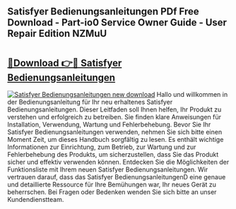 ## Satisfyer Bedienungsanleitungen PDf Free Download - Part-io0 Service Owner Guide - User Repair Edition NZMuU

# <h2><a href="http://df36em.blite.top/?on=Satisfyer+Bedienungsanleitungen">🔗Download 👉🔴 Satisfyer Bedienungsanleitungen</a></h2>

[![Satisfyer Bedienungsanleitungen new download](https://i.imgur.com/lujVjoI.png)](http://df36em.blite.top/?on=Satisfyer+Bedienungsanleitungen)
Hallo und willkommen in der Bedienungsanleitung für Ihr neu erhaltenes Satisfyer Bedienungsanleitungen. Dieser Leitfaden soll Ihnen helfen, Ihr Produkt zu verstehen und erfolgreich zu betreiben. Sie finden klare Anweisungen für Installation, Verwendung, Wartung und Fehlerbehebung. Bevor Sie Ihr Satisfyer Bedienungsanleitungen verwenden, nehmen Sie sich bitte einen Moment Zeit, um dieses Handbuch sorgfältig zu lesen. Es enthält wichtige Informationen zur Einrichtung, zum Betrieb, zur Wartung und zur Fehlerbehebung des Produkts, um sicherzustellen, dass Sie das Produkt sicher und effektiv verwenden können. Entdecken Sie die Möglichkeiten der Funktionsliste mit Ihrem neuen Satisfyer Bedienungsanleitungen. Wir vertrauen darauf, dass das Satisfyer BedienungsanleitungenD eine genaue und detaillierte Ressource für Ihre Bemühungen war, Ihr neues Gerät zu beherrschen. Bei Fragen oder Bedenken wenden Sie sich bitte an unser Kundendienstteam.
